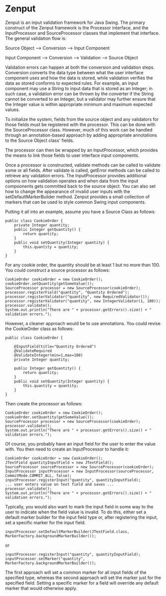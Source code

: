 # Zenput

Zenput is an input validation framework for Java Swing.  The primary construct of the Zenput framework is the Processor interface, and the InputProcessor and SourceProcessor classes that implement that interface.  The general validation flow is:

Source Object --> Conversion --> Input Component

Input Component --> Conversion --> Validation --> Source Object

Validation errors can happen at both the conversion and validation steps.  Conversion converts the data type between what the user interface component uses and how the data is stored, while validation verifies the data as stored conforms to expected rules.  For example, an input component may use a String to input data that is stored as an Integer; in such case, a validation error can be thrown by the converter if the String cannot be converted to an Integer, but a validator may further ensure that the Integer value is within appropriate minimum and maximum expected values.

To initialize the system, fields from the source object and any validators for those fields must be registered with the processor.  This can be done with the SourceProcessor class.  However, much of this work can be handled through an annotation-based approach by adding appropriate annotations to the Source Object class' fields.

The processor can then be wrapped by an InputProcessor, which provides the means to link those fields to user interface input components.

Once a processor is constructed, validate methods can be called to validate some or all fields.  After validate is called, getError methods can be called to retrieve any validation errors.  The InputProcessor provides additional options on how validation operates and when data from the input compoonents gets committed back to the source object.  You can also set how to change the appearance of invalid user inputs with the setDefaultMarkerBuilder method.  Zenput provides a small collection of markers that can be used to style common Swing input components.

Putting it all into an example, assume you have a Source Class as follows:

	public class CookieOrder {
		private Integer quantity;
		public Integer getQuantity() {
			return quantity;
		}
		public void setQuantity(Integer quantity) {
			this.quantity = quantity;
		}
	}	

For any cookie order, the quantity should be at least 1 but no more than 100.  You could construct a source processor as follows:

	CookieOrder cookieOrder = new CookieOrder();
	cookieOrder.setQuantity(getSomeValue());
	SourceProcessor processor = new SourceProcessor(cookieOrder);
	processor.registerField("quantity", "Quantity Ordered");
	processor.registerValidator("quantity", new RequiredValidator());
	processor.registerValidator("quantity", new IntegerValidator(1, 100));
	processor.validate();
	System.out.println("There are " + processor.getErrors().size() + " validation errors.");

However, a cleaner approach would be to use annotations.  You could revise the CookieOrder class as follows:

	public class CookieOrder {
	
		@InputField(title="Quantity Ordered")
		@ValidateRequired
		@ValidateInteger(min=1,max=100)
		private Integer quantity;
	
		public Integer getQuantity() {
			return quantity;
		}
		public void setQuantity(Integer quantity) {
			this.quantity = quantity;
		}
	}
	
Then create the processor as follows:

	CookieOrder cookieOrder = new CookieOrder();
	cookieOrder.setQuantity(getSomeValue());
	SourceProcessor processor = new SourceProcessor(cookieOrder);
	processor.validate();
	System.out.println("There are " + processor.getErrors().size() + " validation errors.");
	
Of course, you probably have an input field for the user to enter the value with.  You then need to create an InputProcessor to handle it:

	CookieOrder cookieOrder = new CookieOrder();
	JTextField quantityInputField = new JTextField();
	SourceProcessor sourceProcessor = new SourceProcessor(cookieOrder);
	InputProcessor inputProcessor = new InputProcessor(sourceProcessor, CommitMode.COMMIT_ALL, false);
	inputProcessor.registerInput("quantity", quantityInputField);
	... user enters value on text field and saves ...
	processor.validate();
	System.out.println("There are " + processor.getErrors().size() + " validation errors.");

Typically, you would also want to mark the input field in some way to the user to indicate when the field value is invalid.  To do this, either set a default marker builder for the input field type or, after registering the input, set a specific marker for the input field.

	inputProcessor.setDefaultMarkerBuilder(JTextField.class, MarkerFactory.backgroundMarkerBuilder());

or

	inputProcessor.registerInput("quantity", quantityInputField);
	inputProcessor.setMarker("quantity", MarkerFactory.backgroundMarkerBuilder());
	
The first approach will set a common marker for all input fields of the specified type, whereas the second approach will set the marker just for the specified field.  Setting a specific marker for a field will override any default marker that would otherwise apply.